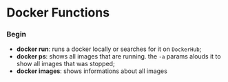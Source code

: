 # Docker Functions

### Begin

- __docker run__: runs a docker locally or searches for it on `DockerHub`;
- __docker ps__: shows all images that are running. the `-a` params alouds it to show all images that was stopped;
- __docker images__: shows informations about all images
